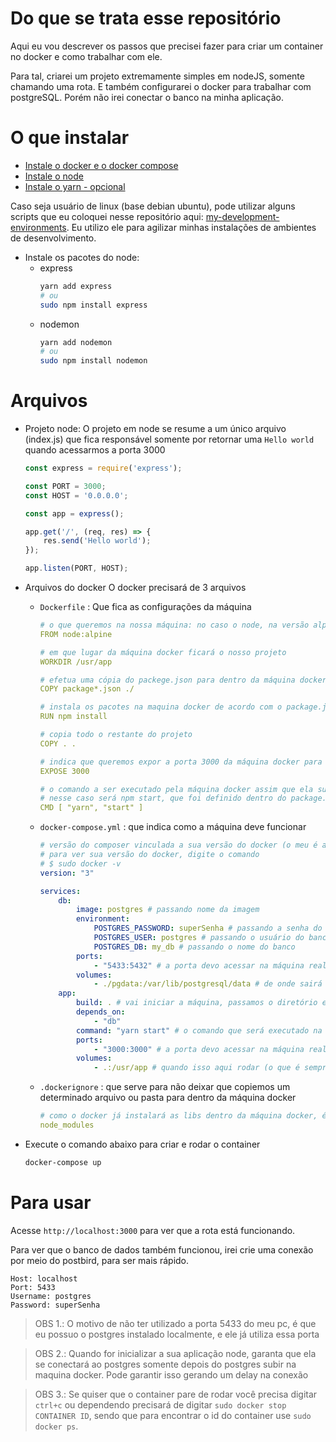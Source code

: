 # Do que se trata esse repositório
Aqui eu vou descrever os passos que precisei fazer para criar um container no docker e como trabalhar com ele.

Para tal, criarei um projeto extremamente simples em nodeJS, somente chamando uma rota. E também configurarei o docker para trabalhar com postgreSQL. Porém não irei conectar o banco na minha aplicação.

# O que instalar
- [Instale o docker e o docker compose](https://docs.docker.com/engine/install/)
- [Instale o node](https://nodejs.org/en/)
- [Instale o yarn - opcional](https://yarnpkg.com/)

Caso seja usuário de linux (base debian ubuntu), pode utilizar alguns scripts que eu coloquei nesse repositório aqui: [my-development-environments](https://github.com/LucasFDutra/my-development-environments). Eu utilizo ele para agilizar minhas instalações de ambientes de desenvolvimento.

- Instale os pacotes do node:
    - express
        ```sh
        yarn add express
        # ou
        sudo npm install express
        ```
    - nodemon
        ```sh
        yarn add nodemon
        # ou
        sudo npm install nodemon
        ```

# Arquivos
- Projeto node:
    O projeto em node se resume a um único arquivo (index.js) que fica responsável somente por retornar uma `Hello world` quando acessarmos a porta 3000
    ```js
    const express = require('express');

    const PORT = 3000;
    const HOST = '0.0.0.0';

    const app = express();

    app.get('/', (req, res) => {
        res.send('Hello world');
    });

    app.listen(PORT, HOST);
    ```

- Arquivos do docker
    O docker precisará de 3 arquivos
    - `Dockerfile` : Que fica as configurações da máquina
        ```yml
        # o que queremos na nossa máquina: no caso o node, na versão alpine (mais simples possível)
        FROM node:alpine

        # em que lugar da máquina docker ficará o nosso projeto
        WORKDIR /usr/app

        # efetua uma cópia do packege.json para dentro da máquina docker
        COPY package*.json ./

        # instala os pacotes na maquina docker de acordo com o package.json (isso faz com que uma pasta node_modules seja criada dentro da máquina)
        RUN npm install

        # copia todo o restante do projeto
        COPY . .

        # indica que queremos expor a porta 3000 da máquina docker para ser acessada pela nossa máquina real
        EXPOSE 3000

        # o comando a ser executado pela máquina docker assim que ela subir
        # nesse caso será npm start, que foi definido dentro do package.json
        CMD [ "yarn", "start" ]
        ```
    - `docker-compose.yml` : que indica como a máquina deve funcionar
        ```yml
        # versão do composer vinculada a sua versão do docker (o meu é a versão 19.03). veja aqui: https://docs.docker.com/compose/compose-file/
        # para ver sua versão do docker, digite o comando
        # $ sudo docker -v
        version: "3"

        services:
            db:
                image: postgres # passando nome da imagem
                environment: 
                    POSTGRES_PASSWORD: superSenha # passando a senha do meu banco
                    POSTGRES_USER: postgres # passando o usuário do banco
                    POSTGRES_DB: my_db # passando o nome do banco
                ports: 
                    - "5433:5432" # a porta devo acessar na máquina real, e a porta exposta por esse container 
                volumes: 
                    - ./pgdata:/var/lib/postgresql/data # de onde sairá os arquivos do banco para onde eles irão na máquina docker
            app:
                build: . # vai iniciar a máquina, passamos o diretório em que está o Dockerfile
                depends_on: 
                    - "db"
                command: "yarn start" # o comando que será executado na inicialização. o script wait-for-it, faz com que a instancia app inicialize somente depois do banco de dados subir
                ports:
                    - "3000:3000" # a porta devo acessar na máquina real, e a porta exposta por esse container
                volumes: 
                    - .:/usr/app # quando isso aqui rodar (o que é sempre que houver modificações por conta do nodemon) copiaremos tudo de . para dentro da pasta /user/app da máquina docker

        ```
    - `.dockerignore` : que serve para não deixar que copiemos um determinado arquivo ou pasta para dentro da máquina docker
        ```yml
        # como o docker já instalará as libs dentro da máquina docker, é desnecessário copiar essa pasta para lá
        node_modules
        ```

- Execute o comando abaixo para criar e rodar o container
    ```sh
    docker-compose up
    ```

# Para usar
Acesse `http://localhost:3000` para ver que a rota está funcionando.

Para ver que o banco de dados também funcionou, irei crie uma conexão por meio do postbird, para ser mais rápido.
```
Host: localhost
Port: 5433
Username: postgres
Password: superSenha
``` 

> OBS 1.: O motivo de não ter utilizado a porta 5433 do meu pc, é que eu possuo o postgres instalado localmente, e ele já utiliza essa porta

> OBS 2.: Quando for inicializar a sua aplicação node, garanta que ela se conectará ao postgres somente depois do postgres subir na maquina docker. Pode garantir isso gerando um delay na conexão

> OBS 3.: Se quiser que o container pare de rodar você precisa digitar `ctrl+c` ou dependendo precisará de digitar `sudo docker stop CONTAINER ID`, sendo que para encontrar o id do container use `sudo docker ps`.